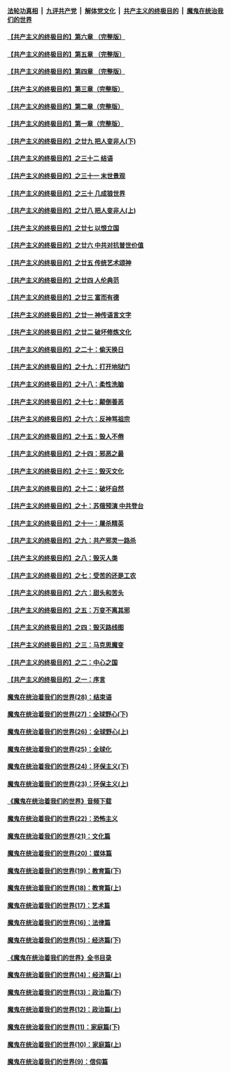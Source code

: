 ####  [法轮功真相](../../../../basic/blob/master/README.md?t=04210531) &nbsp;|&nbsp; [九评共产党](../../../../9ping.md/blob/master/README.md?t=04210531) &nbsp;|&nbsp; [解体党文化](../../../../jtdwh.md/blob/master/README.md?t=04210531)  &nbsp;|&nbsp; [共产主义的终极目的](../../../../gczydzjmd.md/blob/master/README.md?t=04210531) &nbsp;|&nbsp; [魔鬼在统治我们的世界](../../../../mgztzwmdsj.md/blob/master/README.md?t=04210531) 

#### [【共产主义的终极目的】第六章 （完整版）](../pages/nsc422/n11428913.md?t=04210531) 

#### [【共产主义的终极目的】第五章 （完整版）](../pages/nsc422/n11428912.md?t=04210531) 

#### [【共产主义的终极目的】第四章 （完整版）](../pages/nsc422/n11428907.md?t=04210531) 

#### [【共产主义的终极目的】第三章（完整版）](../pages/nsc422/n11428848.md?t=04210531) 

#### [【共产主义的终极目的】第二章（完整版）](../pages/nsc422/n11428831.md?t=04210531) 

#### [【共产主义的终极目的】第一章（完整版）](../pages/nsc422/n11417651.md?t=04210531) 

#### [【共产主义的终极目的】之廿九 把人变非人(下)](../pages/nsc422/n11344140.md?t=04210531) 

#### [【共产主义的终极目的】之三十二 结语](../pages/nsc422/n11360535.md?t=04210531) 

#### [【共产主义的终极目的】之三十一 末世景观](../pages/nsc422/n11351129.md?t=04210531) 

#### [【共产主义的终极目的】之三十 几成狼世界](../pages/nsc422/n11348280.md?t=04210531) 

#### [【共产主义的终极目的】之廿八 把人变非人(上)](../pages/nsc422/n11340492.md?t=04210531) 

#### [【共产主义的终极目的】之廿七 以恨立国](../pages/nsc422/n11336944.md?t=04210531) 

#### [【共产主义的终极目的】之廿六 中共对抗普世价值](../pages/nsc422/n11324785.md?t=04210531) 

#### [【共产主义的终极目的】之廿五 传统艺术颂神](../pages/nsc422/n11296396.md?t=04210531) 

#### [【共产主义的终极目的】之廿四 人伦典范](../pages/nsc422/n11296397.md?t=04210531) 

#### [【共产主义的终极目的】之廿三 富而有德](../pages/nsc422/n11283598.md?t=04210531) 

#### [【共产主义的终极目的】之廿一 神传语言文字](../pages/nsc422/n11263265.md?t=04210531) 

#### [【共产主义的终极目的】之廿二 破坏修炼文化](../pages/nsc422/n11245728.md?t=04210531) 

#### [【共产主义的终极目的】之二十：偷天换日](../pages/nsc422/n11238846.md?t=04210531) 

#### [【共产主义的终极目的】之十九：打开地狱门](../pages/nsc422/n11206376.md?t=04210531) 

#### [【共产主义的终极目的】之十八：柔性洗脑](../pages/nsc422/n11199994.md?t=04210531) 

#### [【共产主义的终极目的】之十七：颠倒善恶](../pages/nsc422/n11179782.md?t=04210531) 

#### [【共产主义的终极目的】之十六：反神骂祖宗](../pages/nsc422/n11166798.md?t=04210531) 

#### [【共产主义的终极目的】之十五：毁人不倦](../pages/nsc422/n11166792.md?t=04210531) 

#### [【共产主义的终极目的】之十四：邪恶之最](../pages/nsc422/n11150249.md?t=04210531) 

#### [【共产主义的终极目的】之十三：毁灭文化](../pages/nsc422/n11135227.md?t=04210531) 

#### [【共产主义的终极目的】之十二：破坏自然](../pages/nsc422/n11135214.md?t=04210531) 

#### [【共产主义的终极目的】之十：苏俄预演 中共登台](../pages/nsc422/n11118424.md?t=04210531) 

#### [【共产主义的终极目的】之十一：屠杀精英](../pages/nsc422/n11118442.md?t=04210531) 

#### [【共产主义的终极目的】之九：共产邪灵一路杀](../pages/nsc422/n11114139.md?t=04210531) 

#### [【共产主义的终极目的】之八：毁灭人类](../pages/nsc422/n11108503.md?t=04210531) 

#### [【共产主义的终极目的】之七：受苦的还是工农](../pages/nsc422/n11101809.md?t=04210531) 

#### [【共产主义的终极目的】之六：甜头和苦头](../pages/nsc422/n11096971.md?t=04210531) 

#### [【共产主义的终极目的】之五：万变不离其邪](../pages/nsc422/n11091285.md?t=04210531) 

#### [【共产主义的终极目的】之四：毁灭路线图](../pages/nsc422/n11086284.md?t=04210531) 

#### [【共产主义的终极目的】之三：马克思魔变](../pages/nsc422/n11061941.md?t=04210531) 

#### [【共产主义的终极目的】之二：中心之国](../pages/nsc422/n11047728.md?t=04210531) 

#### [【共产主义的终极目的】之一：序言](../pages/nsc422/n11086077.md?t=04210531) 

#### [魔鬼在统治着我们的世界(28)：结束语](../pages/nsc422/n10936246.md?t=04210531) 

#### [魔鬼在统治着我们的世界(27)：全球野心(下)](../pages/nsc422/n10928319.md?t=04210531) 

#### [魔鬼在统治着我们的世界(26)：全球野心(上)](../pages/nsc422/n10900318.md?t=04210531) 

#### [魔鬼在统治着我们的世界(25)：全球化](../pages/nsc422/n10788205.md?t=04210531) 

#### [魔鬼在统治着我们的世界(24)：环保主义(下)](../pages/nsc422/n10695307.md?t=04210531) 

#### [魔鬼在统治着我们的世界(23)：环保主义(上)](../pages/nsc422/n10688613.md?t=04210531) 

#### [《魔鬼在统治着我们的世界》音频下载](../pages/nsc422/n10635553.md?t=04210531) 

#### [魔鬼在统治着我们的世界(22)：恐怖主义](../pages/nsc422/n10614727.md?t=04210531) 

#### [魔鬼在统治着我们的世界(21)：文化篇](../pages/nsc422/n10597706.md?t=04210531) 

#### [魔鬼在统治着我们的世界(20)：媒体篇](../pages/nsc422/n10586579.md?t=04210531) 

#### [魔鬼在统治着我们的世界(19)：教育篇(下)](../pages/nsc422/n10564808.md?t=04210531) 

#### [魔鬼在统治着我们的世界(18)：教育篇(上)](../pages/nsc422/n10526970.md?t=04210531) 

#### [魔鬼在统治着我们的世界(17)：艺术篇](../pages/nsc422/n10499093.md?t=04210531) 

#### [魔鬼在统治着我们的世界(16)：法律篇](../pages/nsc422/n10485969.md?t=04210531) 

#### [魔鬼在统治着我们的世界(15)：经济篇(下)](../pages/nsc422/n10469975.md?t=04210531) 

#### [《魔鬼在统治着我们的世界》全书目录](../pages/nsc422/n10464261.md?t=04210531) 

#### [魔鬼在统治着我们的世界(14)：经济篇(上)](../pages/nsc422/n10457370.md?t=04210531) 

#### [魔鬼在统治着我们的世界(13)：政治篇(下)](../pages/nsc422/n10448270.md?t=04210531) 

#### [魔鬼在统治着我们的世界(12)：政治篇(上)](../pages/nsc422/n10444576.md?t=04210531) 

#### [魔鬼在统治着我们的世界(11)：家庭篇(下)](../pages/nsc422/n10440961.md?t=04210531) 

#### [魔鬼在统治着我们的世界(10)：家庭篇(上)](../pages/nsc422/n10435448.md?t=04210531) 

#### [魔鬼在统治着我们的世界(9)：信仰篇](../pages/nsc422/n10432159.md?t=04210531) 

